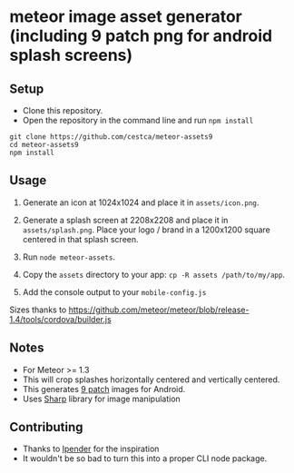 # meteor image asset generator (including 9 patch png for android splash screens)

## Setup

- Clone this repository.
- Open the repository in the command line and run `npm install`

```
git clone https://github.com/cestca/meteor-assets9
cd meteor-assets9
npm install
```

## Usage

1. Generate an icon at 1024x1024 and place it in `assets/icon.png`.

2. Generate a splash screen at 2208x2208 and place it in `assets/splash.png`.
Place your logo / brand in a 1200x1200 square centered in that splash screen.

3. Run `node meteor-assets`.

4. Copy the `assets` directory to your app: `cp -R assets /path/to/my/app`.

5. Add the console output to your `mobile-config.js`

Sizes thanks to https://github.com/meteor/meteor/blob/release-1.4/tools/cordova/builder.js

## Notes

- For Meteor >= 1.3
- This will crop splashes horizontally centered and vertically centered.
- This generates [9 patch](https://developer.android.com/guide/topics/graphics/2d-graphics.html#nine-patch) images for Android.
- Uses [Sharp](https://github.com/lovell/sharp) library for image manipulation

## Contributing

- Thanks to [Ipender](https://github.com/lpender/meteor-assets) for the inspiration
- It wouldn't be so bad to turn this into a proper CLI node package.
